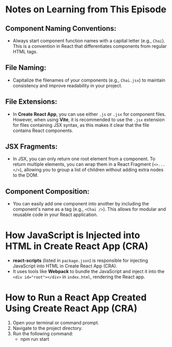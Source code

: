 # Notes on Learning from This Episode

## Component Naming Conventions:
- Always start component function names with a capital letter (e.g., `Chai`). This is a convention in React that differentiates components from regular HTML tags.

## File Naming:
- Capitalize the filenames of your components (e.g., `Chai.jsx`) to maintain consistency and improve readability in your project.

## File Extensions:
- In **Create React App**, you can use either `.js` or `.jsx` for component files. However, when using **Vite**, it is recommended to use the `.jsx` extension for files containing JSX syntax, as this makes it clear that the file contains React components.

## JSX Fragments:
- In JSX, you can only return one root element from a component. To return multiple elements, you can wrap them in a React Fragment (`<>...</>`), allowing you to group a list of children without adding extra nodes to the DOM.

## Component Composition:
- You can easily add one component into another by including the component's name as a tag (e.g., `<Chai />`). This allows for modular and reusable code in your React application.

# How JavaScript is Injected into HTML in Create React App (CRA)

- **react-scripts** (listed in `package.json`) is responsible for injecting JavaScript into HTML in Create React App (CRA).
- It uses tools like **Webpack** to bundle the JavaScript and inject it into the `<div id="root"></div>` in `index.html`, rendering the React app.


# How to Run a React App Created Using Create React App (CRA)

1. Open your terminal or command prompt.
2. Navigate to the project directory.
3. Run the following command:
    - npm run start
